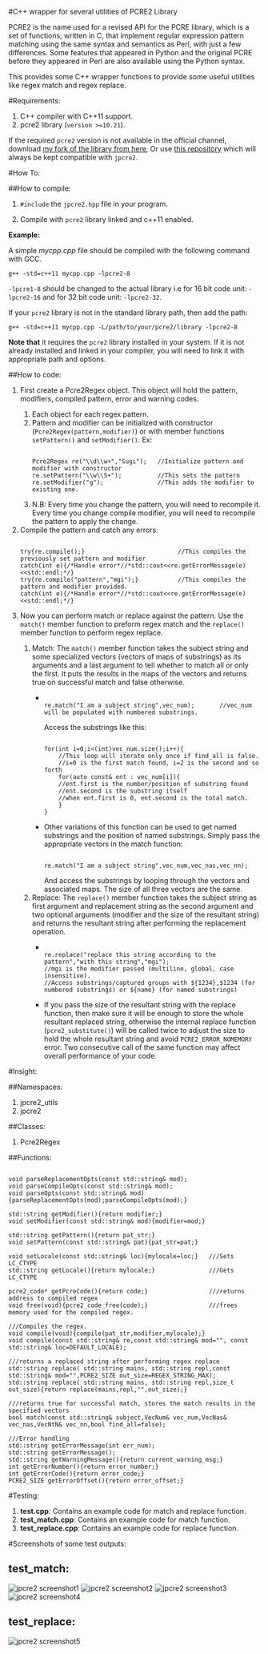 #C++ wrapper for several utilities of PCRE2 Library

PCRE2 is the name used for a revised API for the PCRE library, which is a set of functions, written in C, that implement regular expression pattern matching using the same syntax and semantics as Perl, with just a few differences. Some features that appeared in Python and the original PCRE before they appeared in Perl are also available using the Python syntax.

This provides some C++ wrapper functions to provide some useful utilities like regex match and regex replace.

#Requirements:

1. C++ compiler with C++11 support.
2. pcre2 library (`version >=10.21`).

If the required `pcre2` version is not available in the official channel, download <a href="https://github.com/jpcre2">my fork of the library from here</a>, Or use <a href="https://github.com/jpcre2/pcre2">this repository</a> which will always be kept compatible with `jpcre2`.

#How To:

##How to compile:

1. `#include` the `jpcre2.hpp` file in your program. 

2. Compile with `pcre2` library linked and c++11 enabled.

**Example:**

A simple *mycpp.cpp* file should be compiled with the following command with GCC.

```
g++ -std=c++11 mycpp.cpp -lpcre2-8
```

`-lpcre1-8` should be changed to the actual library i.e for 16 bit code unit: `-lpcre2-16` and for 32 bit code unit: `-lpcre2-32`.

If your `pcre2` library is not in the standard library path, then add the path:

```
g++ -std=c++11 mycpp.cpp -L/path/to/your/pcre2/library -lpcre2-8
```

**Note that** it requires the `pcre2` library installed in your system. If it is not already installed and linked in your compiler, you will need to link it with appropriate path and options.

##How to code:

<ol>
<li>
First create a Pcre2Regex object. This object will hold the pattern, modifiers, compiled pattern, error and warning codes.
</li>
  <ol>
<li>Each object for each regex pattern.
</li>
<li>Pattern and modifier can be initialized with constructor (<code>Pcre2Regex(pattern,modifier)</code>) or with member functions <code>setPattern()</code> and <code>setModifier()</code>.
Ex:<pre><code>
Pcre2Regex re("\\d\\w+","Sugi");   //Initialize pattern and modifier with constructor
re.setPattern("\\w\\S+");          //This sets the pattern
re.setModifier("g");               //This adds the modifier to existing one.
</code></pre>
</li>
<li>
N.B: Every time you change the pattern, you will need to recompile it. Every time you change compile modifier, you will need to recompile the pattern to apply the change.
</li>
  </ol>
<li>
Compile the pattern and catch any errors:
<pre><code>
try{re.compile();}                          //This compiles the previously set pattern and modifier
catch(int e){/*Handle error*//*std::cout&lt;&lt;re.getErrorMessage(e)&lt;&lt;std::endl;*/}
try{re.compile("pattern","mgi");}           //This compiles the pattern and modifier provided.
catch(int e){/*Handle error*//*std::cout&lt;&lt;re.getErrorMessage(e)&lt;&lt;std::endl;*/}
</code></pre>
</li>
<li>
Now you can perform match or replace against the pattern. Use the <code>match()</code> member function to preform regex match and the <code>replace()</code> member function to perform regex replace.
</li>
  <ol>
<li>
Match: The <code>match()</code> member function takes the subject string and some specialized vectors (vectors of maps of substrings) as its arguments and a last argument to tell whether to match all or only the first. It puts the results in the maps of the vectors and returns true on successful match and false otherwise.
</li>
    <ul>
<li>
<pre><code>
re.match("I am a subject string",vec_num);       //vec_num will be populated with numbered substrings.
</code></pre>
Access the substrings like this:
<pre><code>
for(int i=0;i&lt;(int)vec_num.size();i++){
    //This loop will iterate only once if find_all is false.
    //i=0 is the first match found, i=2 is the second and so forth
    for(auto const&amp; ent : vec_num[i]){
    //ent.first is the number/position of substring found
    //ent.second is the substring itself
    //when ent.first is 0, ent.second is the total match.
    }
}
</code></pre>
</li>
<li>
Other variations of this function can be used to get named substrings and the position of named substrings. Simply pass the appropriate vectors in the match function:
<pre><code>
re.match("I am a subject string",vec_num,vec_nas,vec_nn);
</code></pre>
And access the substrings by looping through the vectors and associated maps. The size of all three vectors are the same.
</li>
    </ul>
<li>
Replace: The <code>replace()</code> member function takes the subject string as first argument and replacement string as the second argument and two optional arguments (modifier and the size of the resultant string) and returns the resultant string after performing the replacement operation.
</li>
    <ul>
<li>
<pre><code>
re.replace("replace this string according to the pattern","with this string","mgi");
//mgi is the modifier passed (multiline, global, case insensitive).
//Access substrings/captured groups with ${1234},$1234 (for numbered substrings) or ${name} (for named substrings)
</code></pre>
</li>
<li>
If you pass the size of the resultant string with the replace function, then make sure it will be enough to store the whole resultant replaced string, otherwise the internal replace function (<code>pcre2_substitute()</code>) will be called twice to adjust the size to hold the whole resultant string and avoid <code>PCRE2_ERROR_NOMEMORY</code> error. Two consecutive call of the same function may affect overall performance of your code.
</li>
    </ul>
  </ol>
</ol>

#Insight:

##Namespaces:

1. jpcre2_utils
2. jpcre2

##Classes:

1. Pcre2Regex

##Functions:

```lang-cpp

void parseReplacementOpts(const std::string& mod);
void parseCompileOpts(const std::string& mod);
void parseOpts(const std::string& mod){parseReplacementOpts(mod);parseCompileOpts(mod);}

std::string getModifier(){return modifier;}
void setModifier(const std::string& mod){modifier=mod;}

std::string getPattern(){return pat_str;}
void setPattern(const std::string& pat){pat_str=pat;}

void setLocale(const std::string& loc){mylocale=loc;}   ///Sets LC_CTYPE
std::string getLocale(){return mylocale;}               ///Gets LC_CTYPE

pcre2_code* getPcreCode(){return code;}                 ///returns address to compiled regex
void free(void){pcre2_code_free(code);}                 ///frees memory used for the compiled regex.

///Compiles the regex.
void compile(void){compile(pat_str,modifier,mylocale);}
void compile(const std::string& re,const std::string& mod="", const std::string& loc=DEFAULT_LOCALE);

///returns a replaced string after performing regex replace
std::string replace( std::string mains, std::string repl,const std::string& mod="",PCRE2_SIZE out_size=REGEX_STRING_MAX);
std::string replace( std::string mains, std::string repl,size_t out_size){return replace(mains,repl,"",out_size);}

///returns true for successful match, stores the match results in the specified vectors
bool match(const std::string& subject,VecNum& vec_num,VecNas& vec_nas,VecNtN& vec_nn,bool find_all=false);

///Error handling
std::string getErrorMessage(int err_num);
std::string getErrorMessage();
std::string getWarningMessage(){return current_warning_msg;}
int getErrorNumber(){return error_number;}
int getErrorCode(){return error_code;}
PCRE2_SIZE getErrorOffset(){return error_offset;}
```


#Testing:

1. **test.cpp**: Contains an example code for match and replace function.
2. **test_match.cpp**: Contains an example code for match function.
3. **test_replace.cpp**: Contains an example code for replace function.

#Screenshots of some test outputs:

test_match:
----------

![jpcre2 screenshot1](img/s1_1.png)
![jpcre2 screenshot2](img/s1_2.png)
![jpcre2 screenshot3](img/s1_3.png)
![jpcre2 screenshot4](img/s1_4.png)

test_replace:
-------------

![jpcre2 screenshot5](img/s2_1.png)

